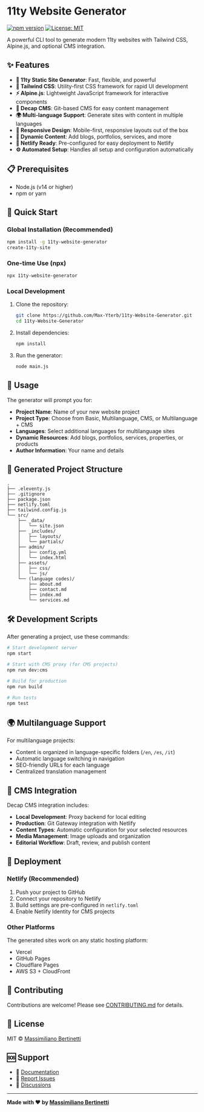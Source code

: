 # 11ty Website Generator

[![npm version](https://badge.fury.io/js/11ty-website-generator.svg)](https://badge.fury.io/js/11ty-website-generator)
[![License: MIT](https://img.shields.io/badge/License-MIT-yellow.svg)](https://opensource.org/licenses/MIT)

A powerful CLI tool to generate modern 11ty websites with Tailwind CSS, Alpine.js, and optional CMS integration.

## ✨ Features

- **🚀 11ty Static Site Generator**: Fast, flexible, and powerful
- **🎨 Tailwind CSS**: Utility-first CSS framework for rapid UI development
- **⚡ Alpine.js**: Lightweight JavaScript framework for interactive components
- **📝 Decap CMS**: Git-based CMS for easy content management
- **🌍 Multi-language Support**: Generate sites with content in multiple languages
- **📱 Responsive Design**: Mobile-first, responsive layouts out of the box
- **🔧 Dynamic Content**: Add blogs, portfolios, services, and more
- **🚀 Netlify Ready**: Pre-configured for easy deployment to Netlify
- **⚙️ Automated Setup**: Handles all setup and configuration automatically

## 📋 Prerequisites

- Node.js (v14 or higher)
- npm or yarn

## 🚀 Quick Start

### Global Installation (Recommended)

```bash
npm install -g 11ty-website-generator
create-11ty-site
```

### One-time Use (npx)

```bash
npx 11ty-website-generator
```

### Local Development

1. Clone the repository:

   ```bash
   git clone https://github.com/Max-Yterb/11ty-Website-Generator.git
   cd 11ty-Website-Generator
   ```

2. Install dependencies:

   ```bash
   npm install
   ```

3. Run the generator:
   ```bash
   node main.js
   ```

## 🎯 Usage

The generator will prompt you for:

- **Project Name**: Name of your new website project
- **Project Type**: Choose from Basic, Multilanguage, CMS, or Multilanguage + CMS
- **Languages**: Select additional languages for multilanguage sites
- **Dynamic Resources**: Add blogs, portfolios, services, properties, or products
- **Author Information**: Your name and details

## 📁 Generated Project Structure

```
.
├── .eleventy.js
├── .gitignore
├── package.json
├── netlify.toml
├── tailwind.config.js
└── src/
    ├── _data/
    │   └── site.json
    ├── _includes/
    │   ├── layouts/
    │   └── partials/
    ├── admin/
    │   ├── config.yml
    │   └── index.html
    ├── assets/
    │   ├── css/
    │   └── js/
    └── (language codes)/
        ├── about.md
        ├── contact.md
        ├── index.md
        └── services.md
```

## 🛠️ Development Scripts

After generating a project, use these commands:

```bash
# Start development server
npm start

# Start with CMS proxy (for CMS projects)
npm run dev:cms

# Build for production
npm run build

# Run tests
npm test
```

## 🌍 Multilanguage Support

For multilanguage projects:

- Content is organized in language-specific folders (`/en`, `/es`, `/it`)
- Automatic language switching in navigation
- SEO-friendly URLs for each language
- Centralized translation management

## 📝 CMS Integration

Decap CMS integration includes:

- **Local Development**: Proxy backend for local editing
- **Production**: Git Gateway integration with Netlify
- **Content Types**: Automatic configuration for your selected resources
- **Media Management**: Image uploads and organization
- **Editorial Workflow**: Draft, review, and publish content

## 🚀 Deployment

### Netlify (Recommended)

1. Push your project to GitHub
2. Connect your repository to Netlify
3. Build settings are pre-configured in `netlify.toml`
4. Enable Netlify Identity for CMS projects

### Other Platforms

The generated sites work on any static hosting platform:

- Vercel
- GitHub Pages
- Cloudflare Pages
- AWS S3 + CloudFront

## 🤝 Contributing

Contributions are welcome! Please see [CONTRIBUTING.md](CONTRIBUTING.md) for details.

## 📄 License

MIT © [Massimiliano Bertinetti](mailto:max.yterb@gmail.com)

## 🆘 Support

- 📖 [Documentation](https://github.com/Max-Yterb/11ty-Website-Generator/wiki)
- 🐛 [Report Issues](https://github.com/Max-Yterb/11ty-Website-Generator/issues)
- 💬 [Discussions](https://github.com/Max-Yterb/11ty-Website-Generator/discussions)

---

**Made with ❤️ by [Massimiliano Bertinetti](https://github.com/Max-Yterb)**

